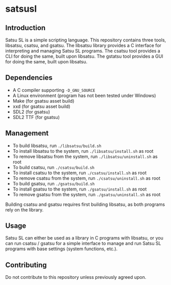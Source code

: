# satsusl

## Introduction

Satsu SL is a simple scripting language. This repository contains three tools,
libsatsu, csatsu, and gsatsu. The libsatsu library provides a C interface for
interpreting and managing Satsu SL programs. The csatsu tool provides a CLI for
doing the same, built upon libsatsu. The gstatsu tool provides a GUI for doing
the same, built upon libsatsu.

## Dependencies

* A C compiler supporting `-D_GNU_SOURCE`
* A Linux environment (program has not been tested under Windows)
* Make (for gsatsu asset build)
* xxd (for gsatsu asset build)
* SDL2 (for gsatsu)
* SDL2 TTF (for gsatsu)

## Management

* To build libsatsu, run `./libsatsu/build.sh`
* To install libsatsu to the system, run `./libsatsu/install.sh` as root
* To remove libsatsu from the system, run `./libsatsu/uninstall.sh` as root
* To build csatsu, run `./csatsu/build.sh`
* To install csatsu to the system, run `./csatsu/install.sh` as root
* To remove csatsu from the system, run `./csatsu/uninstall.sh` as root
* To build gsatsu, run `./gsatsu/build.sh`
* To install gsatsu to the system, run `./gsatsu/install.sh` as root
* To remove gsatsu from the system, run `./gsatsu/uninstall.sh` as root

Building csatsu and gsatsu requires first building libsatsu, as both programs
rely on the library.

## Usage

Satsu SL can either be used as a library in C programs with libsatsu, or you can
run csatsu / gsatsu for a simple interface to manage and run Satsu SL programs
with base settings (system functions, etc.).

## Contributing

Do not contribute to this repository unless previously agreed upon.
